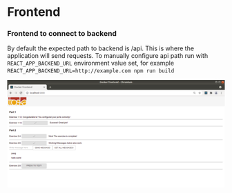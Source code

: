 # Frontend

### Frontend to connect to backend

By default the expected path to backend is /api. This is where the application will send requests. 
To manually configure api path run with `REACT_APP_BACKEND_URL` environment value set, for example `REACT_APP_BACKEND_URL=http://example.com npm run build`

![alt text](https://github.com/jylhakos/DevOpsWithDocker/blob/main/2/2.6/frontend/2.6.png?raw=true)

